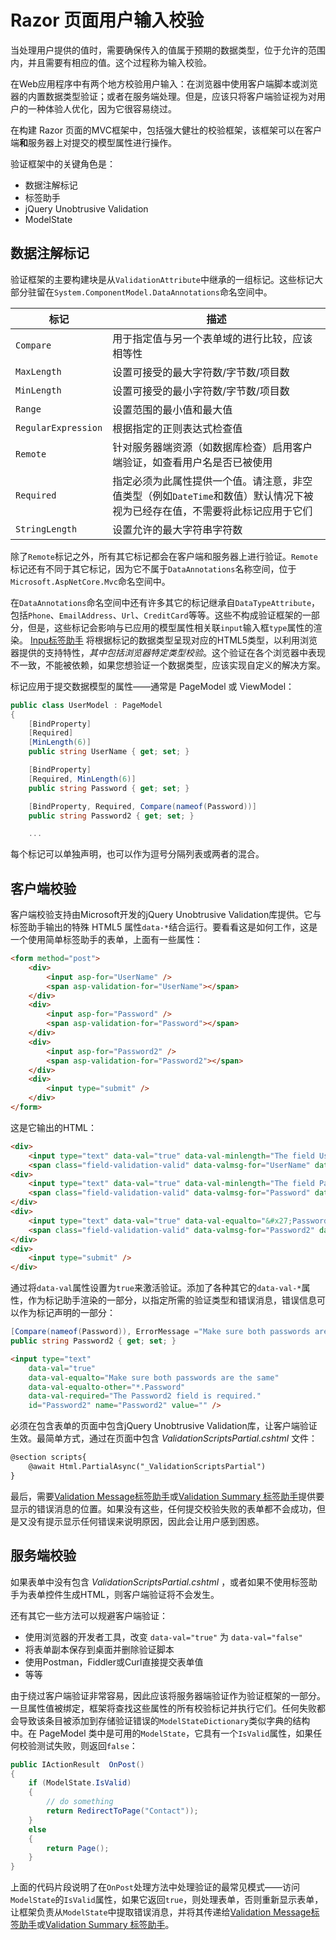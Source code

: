 # Razor 页面用户输入校验

当处理用户提供的值时，需要确保传入的值属于预期的数据类型，位于允许的范围内，并且需要有相应的值。这个过程称为输入校验。

在Web应用程序中有两个地方校验用户输入：在浏览器中使用客户端脚本或浏览器的内置数据类型验证；或者在服务端处理。但是，应该只将客户端验证视为对用户的一种体验人优化，因为它很容易绕过。

在构建 Razor 页面的MVC框架中，包括强大健壮的校验框架，该框架可以在客户端**和**服务器上对提交的模型属性进行操作。

验证框架中的关键角色是：

* 数据注解标记
* 标签助手
* jQuery Unobtrusive Validation
* ModelState

## 数据注解标记

验证框架的主要构建块是从`ValidationAttribute`中继承的一组标记。这些标记大部分驻留在`System.ComponentModel.DataAnnotations`命名空间中。

| 标记                  | 描述                                       |
| ------------------- | ---------------------------------------- |
| `Compare`           | 用于指定值与另一个表单域的进行比较，应该相等性                  |
| `MaxLength`         | 设置可接受的最大字符数/字节数/项目数                      |
| `MinLength`         | 设置可接受的最小字符数/字节数/项目数                      |
| `Range`             | 设置范围的最小值和最大值                             |
| `RegularExpression` | 根据指定的正则表达式检查值                            |
| `Remote`            | 针对服务器端资源（如数据库检查）启用客户端验证，如查看用户名是否已被使用     |
| `Required`          | 指定必须为此属性提供一个值。请注意，非空值类型（例如`DateTime`和数值）默认情况下被视为已经存在值，不需要将此标记应用于它们 |
| `StringLength`      | 设置允许的最大字符串字符数                            |

除了`Remote`标记之外，所有其它标记都会在客户端和服务器上进行验证。`Remote`标记还有不同于其它标记，因为它不属于`DataAnnotations`名称空间，位于`Microsoft.AspNetCore.Mvc`命名空间中。

<div class="alert-info" alert="">

在`DataAnnotations`命名空间中还有许多其它的标记继承自`DataTypeAttribute`，包括`Phone`、`EmailAddress`、`Url`、`CreditCard`等等。这些不构成验证框架的一部分，但是，这些标记会影响与已应用的模型属性相关联`input`输入框`type`属性的渲染。
[Inpu标签助手](/razor-pages/tag-helpers/input-tag-helper) 将根据标记的数据类型呈现对应的HTML5类型，以利用浏览器提供的支持特性，_其中包括浏览器特定类型校验_。这个验证在各个浏览器中表现不一致，不能被依赖，如果您想验证一个数据类型，应该实现自定义的解决方案。

</div>

标记应用于提交数据模型的属性——通常是 PageModel 或 ViewModel：

```csharp
public class UserModel : PageModel
{
    [BindProperty]
    [Required]
    [MinLength(6)]
    public string UserName { get; set; }

    [BindProperty]
    [Required, MinLength(6)]
    public string Password { get; set; }

    [BindProperty, Required, Compare(nameof(Password))]
    public string Password2 { get; set; }

    ...
```

每个标记可以单独声明，也可以作为逗号分隔列表或两者的混合。

## 客户端校验

客户端校验支持由Microsoft开发的jQuery Unobtrusive Validation库提供。它与标签助手输出的特殊 HTML5 属性`data-*`结合运行。要看看这是如何工作，这是一个使用简单标签助手的表单，上面有一些属性：

```html
<form method="post">
    <div>
        <input asp-for="UserName" />
        <span asp-validation-for="UserName"></span>
    </div>
    <div>
        <input asp-for="Password" />
        <span asp-validation-for="Password"></span>
    </div>
    <div>
        <input asp-for="Password2" />
        <span asp-validation-for="Password2"></span>
    </div>
    <div>
        <input type="submit" />
    </div>
</form>
```


这是它输出的HTML：

```html
<div>
    <input type="text" data-val="true" data-val-minlength="The field UserName must be a string or array type with a minimum length of &#x27;6&#x27;." data-val-minlength-min="6" data-val-required="The UserName field is required." id="UserName" name="UserName" value="" />
    <span class="field-validation-valid" data-valmsg-for="UserName" data-valmsg-replace="true"></span>
<div>
    <input type="text" data-val="true" data-val-minlength="The field Password must be a string or array type with a minimum length of &#x27;6&#x27;." data-val-minlength-min="6" data-val-required="The Password field is required." id="Password" name="Password" value="" />
    <span class="field-validation-valid" data-valmsg-for="Password" data-valmsg-replace="true"></span>
</div>
<div>
    <input type="text" data-val="true" data-val-equalto="&#x27;Password2&#x27; and &#x27;Password&#x27; do not match." data-val-equalto-other="*.Password" data-val-required="The Password2 field is required." id="Password2" name="Password2" value="" />
    <span class="field-validation-valid" data-valmsg-for="Password2" data-valmsg-replace="true"></span>
</div>
<div>
    <input type="submit" />
</div>
```

通过将`data-val`属性设置为`true`来激活验证。添加了各种其它的`data-val-*`属性，作为标记助手渲染的一部分，以指定所需的验证类型和错误消息，错误信息可以作为标记声明的一部分：

```csharp
[Compare(nameof(Password)), ErrorMessage ="Make sure both passwords are the same")]
public string Password2 { get; set; }
```

```html
<input type="text" 
    data-val="true" 
    data-val-equalto="Make sure both passwords are the same" 
    data-val-equalto-other="*.Password" 
    data-val-required="The Password2 field is required." 
    id="Password2" name="Password2" value="" />
```

必须在包含表单的页面中包含jQuery Unobtrusive Validation库，让客户端验证生效。最简单方式，通过在页面中包含  _ValidationScriptsPartial.cshtml_ 文件：

```html
@section scripts{
    @await Html.PartialAsync("_ValidationScriptsPartial")
}
```

最后，需要[Validation Message标签助手](/tag-helpers/validation-message-tag-helper)或[Validation Summary 标签助手](/tag-helpers/validation-summary-tag-helper)提供要显示的错误消息的位置。如果没有这些，任何提交校验失败的表单都不会成功，但是又没有提示显示任何错误来说明原因，因此会让用户感到困惑。

## 服务端校验

如果表单中没有包含  _ValidationScriptsPartial.cshtml_ ，或者如果不使用标签助手为表单控件生成HTML，则客户端验证将不会发生。

还有其它一些方法可以规避客户端验证：

* 使用浏览器的开发者工具，改变 `data-val="true"` 为 `data-val="false"` 
* 将表单副本保存到桌面并删除验证脚本
* 使用Postman，Fiddler或Curl直接提交表单值 
* 等等 

由于绕过客户端验证非常容易，因此应该将服务器端验证作为验证框架的一部分。一旦属性值被绑定，框架将查找这些属性的所有校验标记并执行它们。任何失败都会导致该条目被添加到存储验证错误的`ModelStateDictionary`类似字典的结构中。在 PageModel 类中是可用的`ModelState`，它具有一个`IsValid`属性，如果任何校验测试失败，则返回`false`：

```csharp
public IActionResult  OnPost()
{
    if (ModelState.IsValid)
    {
        // do something
        return RedirectToPage("Contact"));
    }
    else
    {
        return Page();
    }
}
```

上面的代码片段说明了在`OnPost`处理方法中处理验证的最常见模式——访问`ModelState`的`IsValid`属性，如果它返回`true`，则处理表单，否则重新显示表单，让框架负责从`ModelState`中提取错误消息，并将其传递给[Validation Message标签助手](/tag-helpers/validation-message-tag-helper)或[Validation Summary 标签助手](/tag-helpers/validation-summary-tag-helper)。
